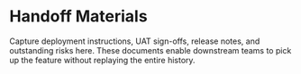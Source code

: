 # Handoff Materials

Capture deployment instructions, UAT sign-offs, release notes, and outstanding risks here. These documents enable downstream teams to pick up the feature without replaying the entire history.

